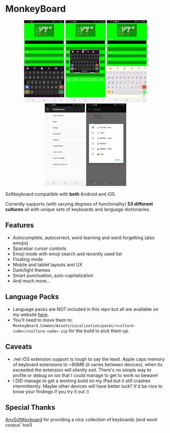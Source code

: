 # MonkeyBoard 

<p style="text-align: center;"><img style="width: 25%" src="ss/ss1.jpg" />    <img style="width: 25%" src="ss/ss2.jpg" />        <img style="width: 25%" src="ss/ss5.jpg" /><img style="width: 25%" src="ss/ss3.jpg" />    <img style="width: 25%" src="ss/ss4.jpg" /></p>


Softkeyboard compatible with **both** Android and iOS.

Currently supports (with varying degrees of functionality) **53 different cultures** all with unique sets of keyboards and language dictionaries.

## Features
- Autocomplete, autocorrect, word learning and word forgetting (also emojis)
- Spacebar cursor controls
- Emoji mode with emoji search and recently used list
- Floating mode
- Mobile and tablet layouts and UX
- Dark/light themes
- Smart punctuation, auto-capitalization
- And much more...

## Language Packs
- Language packs are NOT included in this repo but all are available on my website [here](https://www.monkeypaste.com/dat/kb/kb-index.json). 
- You'll need to move them to:
`MonkeyBoard.Common/Assets/Localization/packs/<culture-code>/<culture-code>.zip` for the build to pick them up.

## Caveats
- .net iOS extension support is rough to say the least. Apple caps memory of keyboard extensions to ~80MB (it varies between devices), when its exceeded the extension will silently exit. There's no simple way to profile or debug on ios that I could manage to get to work so beware!
- I DID manage to get a working build on my iPad but it still crashes intermittently. Maybe other devices will have better luck? It'd be nice to know your findings if you try it out :)


## Special Thanks
[AnySoftKeyboard](https://github.com/anysoftkeyboard) for providing a nice collection of keyboards (and word corpus' too!)




